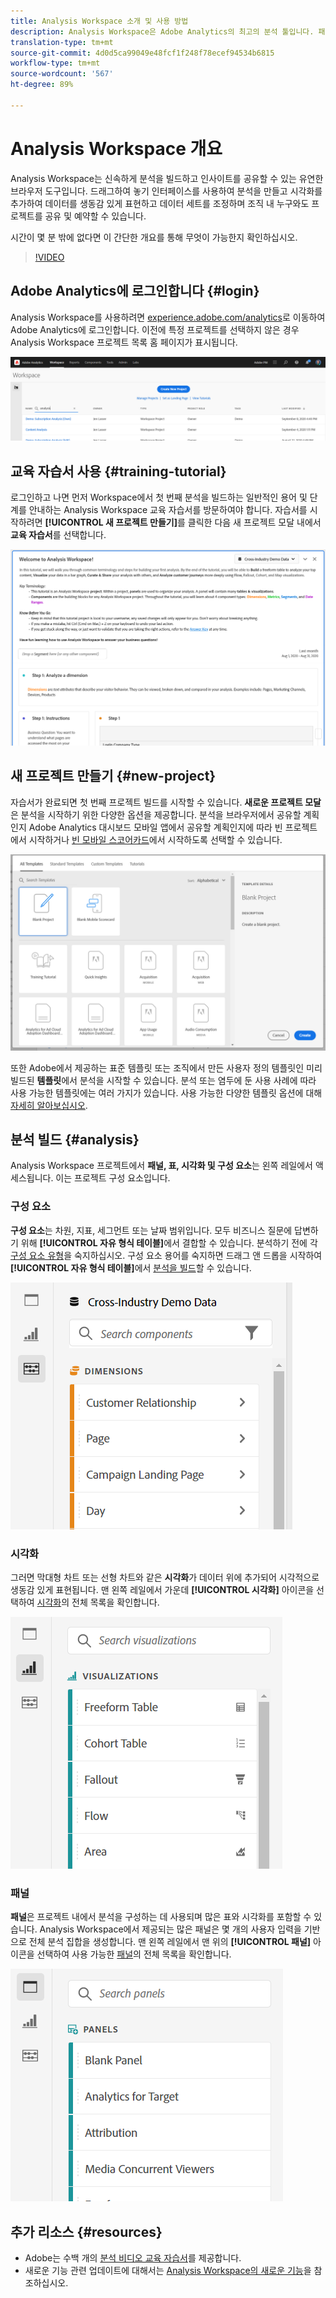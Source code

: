 ```yaml
---
title: Analysis Workspace 소개 및 사용 방법
description: Analysis Workspace은 Adobe Analytics의 최고의 분석 툴입니다. 패널, 표, 시각화 및 기타 구성 요소를 사용하여 데이터를 보다 생동감 있게 만들고 데이터 세트를 조정하며 프로젝트를 공유 및 예약할 수 있습니다.
translation-type: tm+mt
source-git-commit: 4d0d5ca99049e48fcf1f248f78ecef94534b6815
workflow-type: tm+mt
source-wordcount: '567'
ht-degree: 89%

---
```



# Analysis Workspace 개요

Analysis Workspace는 신속하게 분석을 빌드하고 인사이트를 공유할 수 있는 유연한 브라우저 도구입니다. 드래그하여 놓기 인터페이스를 사용하여 분석을 만들고 시각화를 추가하여 데이터를 생동감 있게 표현하고 데이터 세트를 조정하며 조직 내 누구와도 프로젝트를 공유 및 예약할 수 있습니다.

시간이 몇 분 밖에 없다면 이 간단한 개요를 통해 무엇이 가능한지 확인하십시오.

>[!VIDEO](https://video.tv.adobe.com/v/26266/?quality=12)

## Adobe Analytics에 로그인합니다 {#login}

Analysis Workspace를 사용하려면 [experience.adobe.com/analytics](http://experience.adobe.com/analytics)로 이동하여 Adobe Analytics에 로그인합니다. 이전에 특정 프로젝트를 선택하지 않은 경우 Analysis Workspace 프로젝트 목록 홈 페이지가 표시됩니다.

![](assets/login-analytics.png)

## 교육 자습서 사용 {#training-tutorial}

로그인하고 나면 먼저 Workspace에서 첫 번째 분석을 빌드하는 일반적인 용어 및 단계를 안내하는 Analysis Workspace 교육 자습서를 방문하여야 합니다. 자습서를 시작하려면 **[!UICONTROL 새 프로젝트 만들기]**&#x200B;를 클릭한 다음 새 프로젝트 모달 내에서 **교육 자습서**&#x200B;를 선택합니다.

![](assets/training-tutorial.png)

## 새 프로젝트 만들기 {#new-project}

자습서가 완료되면 첫 번째 프로젝트 빌드를 시작할 수 있습니다. **새로운 프로젝트 모달**&#x200B;은 분석을 시작하기 위한 다양한 옵션을 제공합니다. 분석을 브라우저에서 공유할 계획인지 Adobe Analytics 대시보드 모바일 앱에서 공유할 계획인지에 따라 빈 프로젝트에서 시작하거나 [빈 모바일 스코어카드](https://docs.adobe.com/content/help/ko-KR/analytics/analyze/mobapp/curator.html)에서 시작하도록 선택할 수 있습니다.

![](assets/create-new-project.png)

또한 Adobe에서 제공하는 표준 템플릿 또는 조직에서 만든 사용자 정의 템플릿인 미리 빌드된 **템플릿**&#x200B;에서 분석을 시작할 수 있습니다. 분석 또는 염두에 둔 사용 사례에 따라 사용 가능한 템플릿에는 여러 가지가 있습니다. 사용 가능한 다양한 템플릿 옵션에 대해 [자세히 알아보십시오](https://docs.adobe.com/content/help/ko-KR/analytics/analyze/analysis-workspace/build-workspace-project/starter-projects.html).

## 분석 빌드 {#analysis}

Analysis Workspace 프로젝트에서 **패널, 표, 시각화 및 구성 요소**&#x200B;는 왼쪽 레일에서 액세스됩니다. 이는 프로젝트 구성 요소입니다.

### 구성 요소

**구성 요소**&#x200B;는 차원, 지표, 세그먼트 또는 날짜 범위입니다. 모두 비즈니스 질문에 답변하기 위해 **[!UICONTROL 자유 형식 테이블]**&#x200B;에서 결합할 수 있습니다. 분석하기 전에 각 [구성 요소 유형](/help/analyze/analysis-workspace/components/analysis-workspace-components.md)을 숙지하십시오. 구성 요소 용어를 숙지하면 드래그 앤 드롭을 시작하여 **[!UICONTROL 자유 형식 테이블]**&#x200B;에서 [분석을 빌드](https://docs.adobe.com/content/help/en/analytics/analyze/analysis-workspace/build-workspace-project/t-freeform-project.html)할 수 있습니다.

![](assets/build-components.png)

### 시각화

그러면 막대형 차트 또는 선형 차트와 같은 **시각화**&#x200B;가 데이터 위에 추가되어 시각적으로 생동감 있게 표현됩니다. 맨 왼쪽 레일에서 가운데 **[!UICONTROL 시각화]** 아이콘을 선택하여 [시각화](https://docs.adobe.com/content/help/ko-KR/analytics/analyze/analysis-workspace/visualizations/freeform-analysis-visualizations.html)의 전체 목록을 확인합니다.

![](assets/build-visualizations.png)

### 패널

**패널**&#x200B;은 프로젝트 내에서 분석을 구성하는 데 사용되며 많은 표와 시각화를 포함할 수 있습니다. Analysis Workspace에서 제공되는 많은 패널은 몇 개의 사용자 입력을 기반으로 전체 분석 집합을 생성합니다. 맨 왼쪽 레일에서 맨 위의 **[!UICONTROL 패널]** 아이콘을 선택하여 사용 가능한 [패널](https://docs.adobe.com/content/help/ko-KR/analytics/analyze/analysis-workspace/panels/panels.html)의 전체 목록을 확인합니다.

![](assets/build-panels.png)

## 추가 리소스 {#resources}

* Adobe는 수백 개의 [분석 비디오 교육 자습서](https://docs.adobe.com/content/help/en/analytics-learn/tutorials/overview.html)를 제공합니다.
* 새로운 기능 관련 업데이트에 대해서는 [Analysis Workspace의 새로운 기능](/help/analyze/analysis-workspace/new-features-in-analysis-workspace.md)을 참조하십시오.
